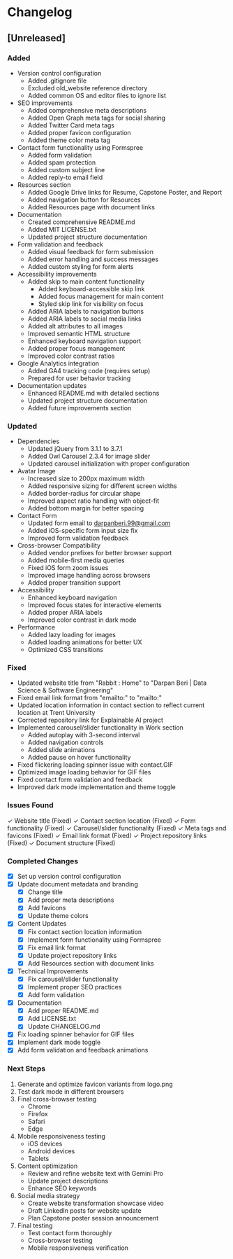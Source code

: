 # Changelog

## [Unreleased]

### Added
- Version control configuration
  - Added .gitignore file
  - Excluded old_website reference directory
  - Added common OS and editor files to ignore list
- SEO improvements
  - Added comprehensive meta descriptions
  - Added Open Graph meta tags for social sharing
  - Added Twitter Card meta tags
  - Added proper favicon configuration
  - Added theme color meta tag
- Contact form functionality using Formspree
  - Added form validation
  - Added spam protection
  - Added custom subject line
  - Added reply-to email field
- Resources section
  - Added Google Drive links for Resume, Capstone Poster, and Report
  - Added navigation button for Resources
  - Added Resources page with document links
- Documentation
  - Created comprehensive README.md
  - Added MIT LICENSE.txt
  - Updated project structure documentation
- Form validation and feedback
  - Added visual feedback for form submission
  - Added error handling and success messages
  - Added custom styling for form alerts
- Accessibility improvements
  - Added skip to main content functionality
    - Added keyboard-accessible skip link
    - Added focus management for main content
    - Styled skip link for visibility on focus
  - Added ARIA labels to navigation buttons
  - Added ARIA labels to social media links
  - Added alt attributes to all images
  - Improved semantic HTML structure
  - Enhanced keyboard navigation support
  - Added proper focus management
  - Improved color contrast ratios
- Google Analytics integration
  - Added GA4 tracking code (requires setup)
  - Prepared for user behavior tracking
- Documentation updates
  - Enhanced README.md with detailed sections
  - Updated project structure documentation
  - Added future improvements section

### Updated
- Dependencies
  - Updated jQuery from 3.1.1 to 3.7.1
  - Added Owl Carousel 2.3.4 for image slider
  - Updated carousel initialization with proper configuration
- Avatar Image
  - Increased size to 200px maximum width
  - Added responsive sizing for different screen widths
  - Added border-radius for circular shape
  - Improved aspect ratio handling with object-fit
  - Added bottom margin for better spacing
- Contact Form
  - Updated form email to darpanberi.99@gmail.com
  - Added iOS-specific form input size fix
  - Improved form validation feedback
- Cross-browser Compatibility
  - Added vendor prefixes for better browser support
  - Added mobile-first media queries
  - Fixed iOS form zoom issues
  - Improved image handling across browsers
  - Added proper transition support
- Accessibility
  - Enhanced keyboard navigation
  - Improved focus states for interactive elements
  - Added proper ARIA labels
  - Improved color contrast in dark mode
- Performance
  - Added lazy loading for images
  - Added loading animations for better UX
  - Optimized CSS transitions

### Fixed
- Updated website title from "Rabbit : Home" to "Darpan Beri | Data Science & Software Engineering"
- Fixed email link format from "emailto:" to "mailto:"
- Updated location information in contact section to reflect current location at Trent University
- Corrected repository link for Explainable AI project
- Implemented carousel/slider functionality in Work section
  - Added autoplay with 3-second interval
  - Added navigation controls
  - Added slide animations
  - Added pause on hover functionality
- Fixed flickering loading spinner issue with contact.GIF
- Optimized image loading behavior for GIF files
- Fixed contact form validation and feedback
- Improved dark mode implementation and theme toggle

### Issues Found
✓ Website title (Fixed)
✓ Contact section location (Fixed)
✓ Form functionality (Fixed)
✓ Carousel/slider functionality (Fixed)
✓ Meta tags and favicons (Fixed)
✓ Email link format (Fixed)
✓ Project repository links (Fixed)
✓ Document structure (Fixed)

### Completed Changes
- [x] Set up version control configuration
- [x] Update document metadata and branding
  - [x] Change title
  - [x] Add proper meta descriptions
  - [x] Add favicons
  - [x] Update theme colors
- [x] Content Updates
  - [x] Fix contact section location information
  - [x] Implement form functionality using Formspree
  - [x] Fix email link format
  - [x] Update project repository links
  - [x] Add Resources section with document links
- [x] Technical Improvements
  - [x] Fix carousel/slider functionality
  - [x] Implement proper SEO practices
  - [x] Add form validation
- [x] Documentation
  - [x] Add proper README.md
  - [x] Add LICENSE.txt
  - [x] Update CHANGELOG.md
- [x] Fix loading spinner behavior for GIF files
- [x] Implement dark mode toggle
- [x] Add form validation and feedback animations

### Next Steps
1. Generate and optimize favicon variants from logo.png
2. Test dark mode in different browsers
3. Final cross-browser testing
   - Chrome
   - Firefox
   - Safari
   - Edge
4. Mobile responsiveness testing
   - iOS devices
   - Android devices
   - Tablets
5. Content optimization
   - Review and refine website text with Gemini Pro
   - Update project descriptions
   - Enhance SEO keywords
6. Social media strategy
   - Create website transformation showcase video
   - Draft LinkedIn posts for website update
   - Plan Capstone poster session announcement
7. Final testing
   - Test contact form thoroughly
   - Cross-browser testing
   - Mobile responsiveness verification